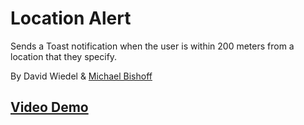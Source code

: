 # Location Alert
Sends a Toast notification when the user is within 200 meters from a location that they specify.

By David Wiedel & [Michael Bishoff](http://github.com/michaelbishoff)

## [Video Demo](https://www.youtube.com/watch?v=4wU3wck9oIk)